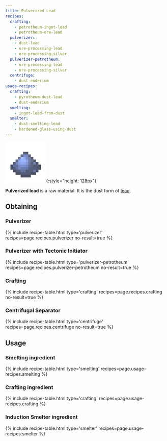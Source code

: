 ```yaml
---
title: Pulverized Lead
recipes:
  crafting:
    - petrotheum-ingot-lead
    - petrotheum-ore-lead
  pulverizer:
    - dust-lead
    - ore-processing-lead
    - ore-processing-silver
  pulverizer-petrotheum:
    - ore-processing-lead
    - ore-processing-silver
  centrifuge:
    - dust-enderium
usage-recipes:
  crafting:
    - pyrotheum-dust-lead
    - dust-enderium
  smelting:
    - ingot-lead-from-dust
  smelter:
    - dust-smelting-lead
    - hardened-glass-using-dust
---
```


![Pulverized lead](/assets/images/thermal-foundation/dust-lead.png){:style="height: 128px"}


**Pulverized lead** is a raw material. It is the dust form of
[lead](/docs/thermal-foundation/items/materials/ingots/lead-ingot/).


Obtaining
---------

### Pulverizer
{% include recipe-table.html type='pulverizer' recipes=page.recipes.pulverizer no-result=true %}

### Pulverizer with Tectonic Initiator
{% include recipe-table.html type='pulverizer-petrotheum' recipes=page.recipes.pulverizer-petrotheum no-result=true %}

### Crafting
{% include recipe-table.html type='crafting' recipes=page.recipes.crafting no-result=true %}

### Centrifugal Separator
{% include recipe-table.html type='centrifuge' recipes=page.recipes.centrifuge no-result=true %}


Usage
-----

### Smelting ingredient
{% include recipe-table.html type='smelting' recipes=page.usage-recipes.smelting %}

### Crafting ingredient
{% include recipe-table.html type='crafting' recipes=page.usage-recipes.crafting %}

### Induction Smelter ingredient
{% include recipe-table.html type='smelter' recipes=page.usage-recipes.smelter %}
